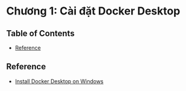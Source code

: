 # Chương 1: Cài đặt Docker Desktop

## Table of Contents
- [Reference](#reference)

## Reference
- [Install Docker Desktop on Windows](https://docs.docker.com/desktop/windows/install/)

